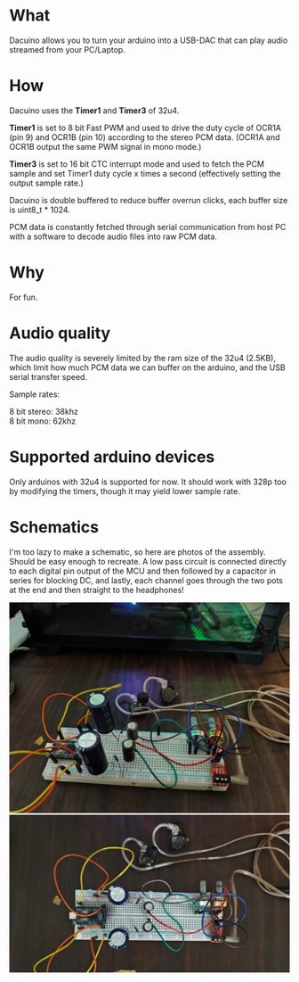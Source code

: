 # What
Dacuino allows you to turn your arduino into a USB-DAC that can play audio streamed from your PC/Laptop.

# How
Dacuino uses the **Timer1** and **Timer3** of 32u4.

**Timer1** is set to 8 bit Fast PWM and used to drive the duty cycle of OCR1A (pin 9) and OCR1B (pin 10) according to the stereo PCM data.
(OCR1A and OCR1B output the same PWM signal in mono mode.)

**Timer3** is set to 16 bit CTC interrupt mode and used to fetch the PCM sample and set Timer1 duty cycle x times a second (effectively setting the output sample rate.)

Dacuino is double buffered to reduce buffer overrun clicks, each buffer size is uint8_t * 1024.

PCM data is constantly fetched through serial communication from host PC with a software to decode audio files into raw PCM data.

# Why
For fun.

# Audio quality
The audio quality is severely limited by the ram size of the 32u4 (2.5KB), which limit how much PCM data we can buffer on the arduino, and the USB serial transfer speed.

Sample rates:

8 bit stereo: 38khz \
8 bit mono: 62khz

# Supported arduino devices
Only arduinos with 32u4 is supported for now. It should work with 328p too by modifying the timers, though it may yield lower sample rate.

# Schematics
I'm too lazy to make a schematic, so here are photos of the assembly. Should be easy enough to recreate. 
A low pass circuit is connected directly to each digital pin output of the MCU and then followed by a capacitor in series for blocking DC, and lastly, 
each channel goes through the two pots at the end and then straight to the headphones!

![IMG1](gitmedia/dacuino_1.webp)
![IMG2](gitmedia/dacuino_2.webp)
